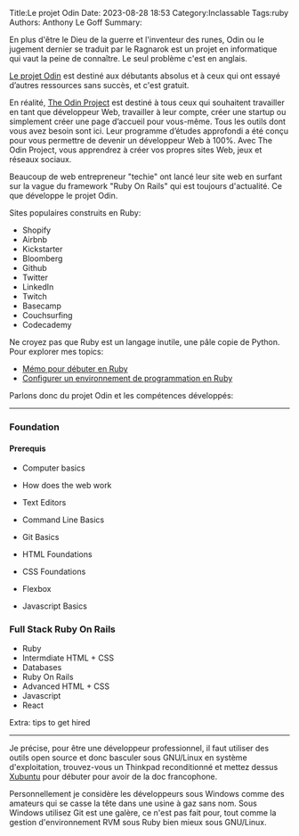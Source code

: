 Title:Le projet Odin
Date: 2023-08-28 18:53
Category:Inclassable
Tags:ruby
Authors: Anthony Le Goff
Summary:

En plus d'être le Dieu de la guerre et l'inventeur des runes, Odin ou le jugement dernier se traduit par le Ragnarok est un projet en informatique qui vaut la peine de connaître. Le seul problème c'est en anglais.

[Le projet Odin](https://www.theodinproject.com/) est destiné aux débutants absolus et à ceux qui ont essayé d’autres ressources sans succès, et c'est gratuit.

En réalité, [The Odin Project](https://www.theodinproject.com/) est destiné à tous ceux qui souhaitent travailler en tant que développeur Web, travailler à leur compte, créer une startup ou simplement créer une page d’accueil pour vous-même. Tous les outils dont vous avez besoin sont ici. Leur programme d’études approfondi a été conçu pour vous permettre de devenir un développeur Web à 100%. Avec The Odin Project, vous apprendrez à créer vos propres sites Web, jeux et réseaux sociaux.

Beaucoup de web entrepreneur "techie" ont lancé leur site web en surfant sur la vague du framework "Ruby On Rails" qui est toujours d'actualité. Ce que développe le projet Odin.

Sites populaires construits en Ruby:

* Shopify
* Airbnb
* Kickstarter
* Bloomberg
* Github
* Twitter
* LinkedIn
* Twitch
* Basecamp
* Couchsurfing
* Codecademy

Ne croyez pas que Ruby est un langage inutile, une pâle copie de Python. Pour explorer mes topics:

* [Mémo pour débuter en Ruby](https://legoffant.github.io/memo-pour-bien-debuter-en-ruby.html)
* [Configurer un environnement de programmation en Ruby](https://legoffant.github.io/configurer-un-environnement-de-programmation-en-ruby.html)

Parlons donc du projet Odin et les compétences développés:

---

### Foundation

#### Prerequis

* Computer basics
* How does the web work
* Text Editors
* Command Line Basics



* Git Basics
* HTML Foundations
* CSS Foundations
* Flexbox
* Javascript Basics

### Full Stack Ruby On Rails

* Ruby
* Intermdiate HTML + CSS
* Databases
* Ruby On Rails
* Advanced HTML + CSS
* Javascript
* React

Extra: tips to get hired

---

Je précise, pour être une développeur professionnel, il faut utiliser des outils open source et donc basculer sous GNU/Linux en système d'exploitation, trouvez-vous un Thinkpad reconditionné et mettez dessus [Xubuntu](https://xubuntu.org/) pour débuter pour avoir de la doc francophone.

Personnellement je considère les développeurs sous Windows comme des amateurs qui se casse la tête dans une usine à gaz sans nom. Sous Windows utilisez Git est une galère, ce n'est pas fait pour, tout comme la gestion d'environnement RVM sous Ruby bien mieux sous GNU/Linux.